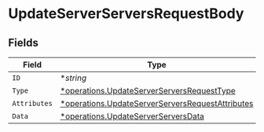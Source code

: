 # UpdateServerServersRequestBody


## Fields

| Field                                                                                                               | Type                                                                                                                | Required                                                                                                            | Description                                                                                                         |
| ------------------------------------------------------------------------------------------------------------------- | ------------------------------------------------------------------------------------------------------------------- | ------------------------------------------------------------------------------------------------------------------- | ------------------------------------------------------------------------------------------------------------------- |
| `ID`                                                                                                                | **string*                                                                                                           | :heavy_minus_sign:                                                                                                  | N/A                                                                                                                 |
| `Type`                                                                                                              | [*operations.UpdateServerServersRequestType](../../models/operations/updateserverserversrequesttype.md)             | :heavy_minus_sign:                                                                                                  | N/A                                                                                                                 |
| `Attributes`                                                                                                        | [*operations.UpdateServerServersRequestAttributes](../../models/operations/updateserverserversrequestattributes.md) | :heavy_minus_sign:                                                                                                  | N/A                                                                                                                 |
| `Data`                                                                                                              | [*operations.UpdateServerServersData](../../models/operations/updateserverserversdata.md)                           | :heavy_minus_sign:                                                                                                  | N/A                                                                                                                 |
